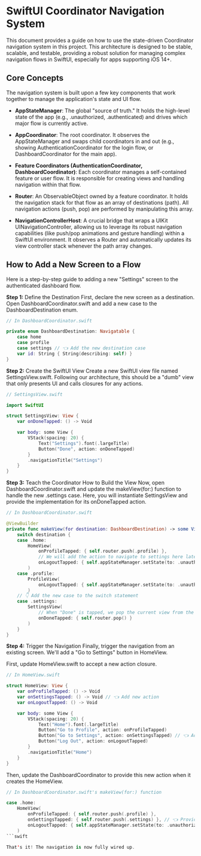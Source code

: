 
# SwiftUI Coordinator Navigation System

This document provides a guide on how to use the state-driven Coordinator navigation system in this project. This architecture is designed to be stable, scalable, and testable, providing a robust solution for managing complex navigation flows in SwiftUI, especially for apps supporting iOS 14+.

## Core Concepts

The navigation system is built upon a few key components that work together to manage the application's state and UI flow.

- **AppStateManager**: The global "source of truth." It holds the high-level state of the app (e.g., .unauthorized, .authenticated) and drives which major flow is currently active.

- **AppCoordinator**: The root coordinator. It observes the AppStateManager and swaps child coordinators in and out (e.g., showing AuthenticationCoordinator for the login flow, or DashboardCoordinator for the main app).

- **Feature Coordinators (AuthenticationCoordinator, DashboardCoordinator)**: Each coordinator manages a self-contained feature or user flow. It is responsible for creating views and handling navigation within that flow.

- **Router**: An ObservableObject owned by a feature coordinator. It holds the navigation stack for that flow as an array of destinations (path). All navigation actions (push, pop) are performed by manipulating this array.

- **NavigationControllerHost**: A crucial bridge that wraps a UIKit UINavigationController, allowing us to leverage its robust navigation capabilities (like push/pop animations and gesture handling) within a SwiftUI environment. It observes a Router and automatically updates its view controller stack whenever the path array changes.
## How to Add a New Screen to a Flow

Here is a step-by-step guide to adding a new "Settings" screen to the authenticated dashboard flow.

**Step 1:** Define the Destination
First, declare the new screen as a destination. Open DashboardCoordinator.swift and add a new case to the DashboardDestination enum.

```swift
// In DashboardCoordinator.swift

private enum DashboardDestination: Navigatable {
    case home
    case profile
    case settings // 👈 Add the new destination case
    var id: String { String(describing: self) }
}
```

**Step 2:** Create the SwiftUI View
Create a new SwiftUI view file named SettingsView.swift. Following our architecture, this should be a "dumb" view that only presents UI and calls closures for any actions.

```swift
// SettingsView.swift

import SwiftUI

struct SettingsView: View {
    var onDoneTapped: () -> Void

    var body: some View {
        VStack(spacing: 20) {
            Text("Settings").font(.largeTitle)
            Button("Done", action: onDoneTapped)
        }
        .navigationTitle("Settings")
    }
}
```

**Step 3:** Teach the Coordinator How to Build the View
Now, open DashboardCoordinator.swift and update the makeView(for:) function to handle the new .settings case. Here, you will instantiate SettingsView and provide the implementation for its onDoneTapped action.

```swift
// In DashboardCoordinator.swift

@ViewBuilder
private func makeView(for destination: DashboardDestination) -> some View {
    switch destination {
    case .home:
        HomeView(
            onProfileTapped: { self.router.push(.profile) },
            // We will add the action to navigate to settings here later
            onLogoutTapped: { self.appStateManager.setState(to: .unauthorized) }
        )
    case .profile:
        ProfileView(
            onLogoutTapped: { self.appStateManager.setState(to: .unauthorized) }
        )
    // 👇 Add the new case to the switch statement
    case .settings:
        SettingsView(
            // When "Done" is tapped, we pop the current view from the stack.
            onDoneTapped: { self.router.pop() }
        )
    }
}
```

**Step 4:** Trigger the Navigation
Finally, trigger the navigation from an existing screen. We'll add a "Go to Settings" button in HomeView.

First, update HomeView.swift to accept a new action closure.

```swift
// In HomeView.swift

struct HomeView: View {
    var onProfileTapped: () -> Void
    var onSettingsTapped: () -> Void // 👈 Add new action
    var onLogoutTapped: () -> Void

    var body: some View {
        VStack(spacing: 20) {
            Text("Home").font(.largeTitle)
            Button("Go to Profile", action: onProfileTapped)
            Button("Go to Settings", action: onSettingsTapped) // 👈 Add new button
            Button("Log Out", action: onLogoutTapped)
        }
        .navigationTitle("Home")
    }
}
```

Then, update the DashboardCoordinator to provide this new action when it creates the HomeView.

```swift
// In DashboardCoordinator.swift's makeView(for:) function

case .home:
    HomeView(
        onProfileTapped: { self.router.push(.profile) },
        onSettingsTapped: { self.router.push(.settings) }, // 👈 Provide the implementation
        onLogoutTapped: { self.appStateManager.setState(to: .unauthorized) }
    )
```swift

That's it! The navigation is now fully wired up.
